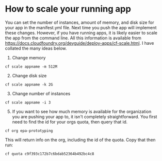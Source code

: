 # How to scale your running app

You can set the number of instances, amount of memory, and disk size for your app in the manifest.yml file.  Next time you push the app will implement these changes.  However, if you have running apps, it is likely easier to scale the app from the command line.  All this information is available from <https://docs.cloudfoundry.org/devguide/deploy-apps/cf-scale.html>.  I have collated the many ideas below.

1. Change memory

```
cf scale appname -m 512M
```

2. Change disk size

```
cf scale appname -k 2G
```

3. Change number of instances

```
cf scale appname -i 3
```

5. If you want to see how much memory is available for the organization you are pushing your app to, it isn't completely straightforward.  You first need to find the id for your orgs quota, then query that id.

```
cf org epa-prototyping
```

This will return info on the org, including the id of the quota.  Copy that then run:

```
cf quota c9f393c172b7c6bdab52364b492bc4c8
```